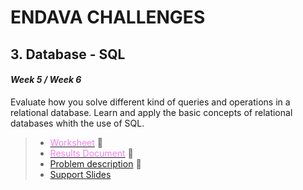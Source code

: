 # ENDAVA CHALLENGES

## 3. Database - SQL
#### *Week 5 / Week 6* 

Evaluate how you solve different kind of queries and operations in a relational database. Learn and apply the basic concepts of relational databases whith the use of SQL.
  
> - [<font color="violet">Worksheet</font>]() :bookmark_tabs:
> - [<font color="violet">Results Document</font>]() :bookmark_tabs:
> - [Problem description]() :orange_book:
> - [Support Slides]()








